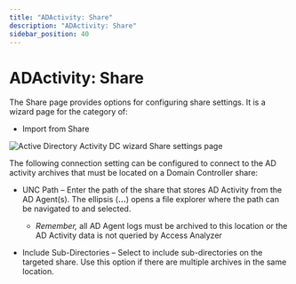 ```yaml
---
title: "ADActivity: Share"
description: "ADActivity: Share"
sidebar_position: 40
---
```


# ADActivity: Share

The Share page provides options for configuring share settings. It is a wizard page for the category
of:

- Import from Share

![Active Directory Activity DC wizard Share settings page](/img/product_docs/activitymonitor/8.0/config/activedirectory/share.webp)

The following connection setting can be configured to connect to the AD activity archives that must
be located on a Domain Controller share:

- UNC Path – Enter the path of the share that stores AD Activity from the AD Agent(s). The ellipsis
  (**…**) opens a file explorer where the path can be navigated to and selected.

    - _Remember,_ all AD Agent logs must be archived to this location or the AD Activity data is not
      queried by Access Analyzer

- Include Sub-Directories – Select to include sub-directories on the targeted share. Use this option
  if there are multiple archives in the same location.
